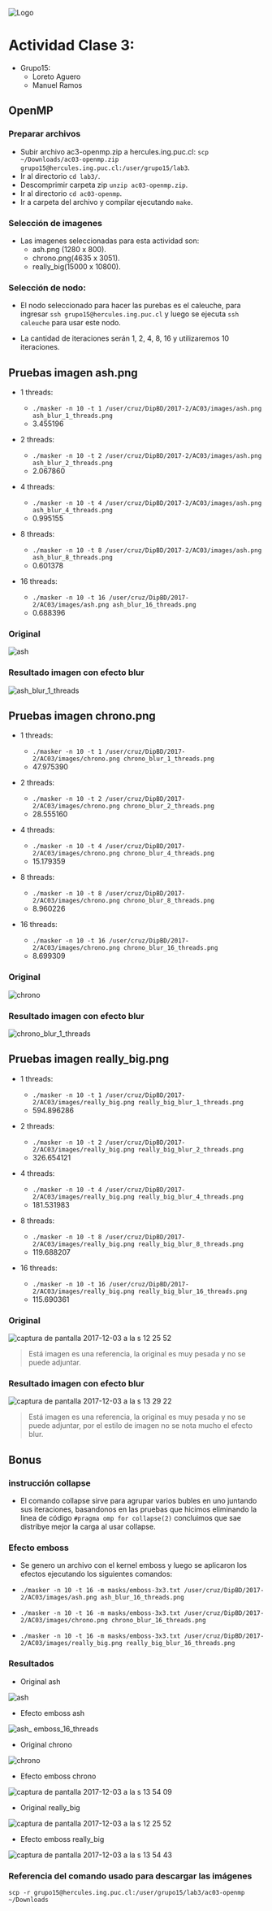 ![Logo](http://www.aiuc.puc.cl/wp-content/themes/aiuc/images/Esc_Ingenieria-08.jpg)

# Actividad Clase 3:

- Grupo15:
	- Loreto Aguero
	- Manuel Ramos

## OpenMP

### Preparar archivos
  - Subir archivo ac3-openmp.zip a hercules.ing.puc.cl: `scp ~/Downloads/ac03-openmp.zip  grupo15@hercules.ing.puc.cl:/user/grupo15/lab3`.
  - Ir al directorio `cd lab3/`.
  - Descomprimir carpeta zip `unzip ac03-openmp.zip`.
  - Ir al directorio `cd ac03-openmp`.
  - Ir a carpeta del archivo y compilar ejecutando `make`.

### Selección de imagenes

- Las imagenes seleccionadas para esta actividad son:
  - ash.png (1280 x 800).
  - chrono.png(4635 x 3051).
  - really_big(15000 x 10800).

### Selección de nodo:

- El nodo seleccionado para hacer las purebas es el caleuche, para ingresar  `ssh grupo15@hercules.ing.puc.cl` y luego se ejecuta `ssh caleuche` para usar este nodo.

- La cantidad de iteraciones serán 1, 2, 4, 8, 16 y utilizaremos 10 iteraciones.

## Pruebas imagen ash.png

- 1 threads:
  - `./masker -n 10 -t 1 /user/cruz/DipBD/2017-2/AC03/images/ash.png ash_blur_1_threads.png`
  - 3.455196   

- 2 threads:
  - `./masker -n 10 -t 2 /user/cruz/DipBD/2017-2/AC03/images/ash.png ash_blur_2_threads.png`
  - 2.067860

- 4 threads:
  - `./masker -n 10 -t 4 /user/cruz/DipBD/2017-2/AC03/images/ash.png ash_blur_4_threads.png`
  - 0.995155

- 8 threads:
  - `./masker -n 10 -t 8 /user/cruz/DipBD/2017-2/AC03/images/ash.png ash_blur_8_threads.png`
  - 0.601378

- 16 threads:
  - `./masker -n 10 -t 16 /user/cruz/DipBD/2017-2/AC03/images/ash.png ash_blur_16_threads.png`
  -  0.688396

### Original

![ash](https://user-images.githubusercontent.com/4138880/33526764-8d8c6022-d824-11e7-8020-fdceba238202.png)  

### Resultado imagen con efecto blur

![ash_blur_1_threads](https://user-images.githubusercontent.com/4138880/33526882-13cd4b82-d826-11e7-9eed-02b2f66c96de.png)

## Pruebas imagen chrono.png

- 1 threads:
  - `./masker -n 10 -t 1 /user/cruz/DipBD/2017-2/AC03/images/chrono.png chrono_blur_1_threads.png`
  - 47.975390   

- 2 threads:
  - `./masker -n 10 -t 2 /user/cruz/DipBD/2017-2/AC03/images/chrono.png chrono_blur_2_threads.png`
  - 28.555160

- 4 threads:
  - `./masker -n 10 -t 4 /user/cruz/DipBD/2017-2/AC03/images/chrono.png chrono_blur_4_threads.png`
  - 15.179359

- 8 threads:
  - `./masker -n 10 -t 8 /user/cruz/DipBD/2017-2/AC03/images/chrono.png chrono_blur_8_threads.png`
  - 8.960226

- 16 threads:
  - `./masker -n 10 -t 16 /user/cruz/DipBD/2017-2/AC03/images/chrono.png chrono_blur_16_threads.png`
  -  8.699309

### Original
![chrono](https://user-images.githubusercontent.com/4138880/33526770-9785fdb8-d824-11e7-9f66-f7fb7b104a8d.png)

### Resultado imagen con efecto blur
![chrono_blur_1_threads](https://user-images.githubusercontent.com/4138880/33527345-bd7eb470-d82d-11e7-88ea-33834b5147c8.png)


## Pruebas imagen really_big.png

- 1 threads:
  - `./masker -n 10 -t 1 /user/cruz/DipBD/2017-2/AC03/images/really_big.png really_big_blur_1_threads.png`
  - 594.896286   

- 2 threads:
  - `./masker -n 10 -t 2 /user/cruz/DipBD/2017-2/AC03/images/really_big.png really_big_blur_2_threads.png`
  - 326.654121

- 4 threads:
  - `./masker -n 10 -t 4 /user/cruz/DipBD/2017-2/AC03/images/really_big.png really_big_blur_4_threads.png`
  - 181.531983

- 8 threads:
  - `./masker -n 10 -t 8 /user/cruz/DipBD/2017-2/AC03/images/really_big.png really_big_blur_8_threads.png`
  - 119.688207

- 16 threads:
  - `./masker -n 10 -t 16 /user/cruz/DipBD/2017-2/AC03/images/really_big.png really_big_blur_16_threads.png`
  - 115.690361

### Original
![captura de pantalla 2017-12-03 a la s 12 25 52](https://user-images.githubusercontent.com/4138880/33526809-2c06968c-d825-11e7-8713-f55152ba02cf.png)

>   Está imagen es una referencia, la original es muy pesada y no se puede adjuntar.

### Resultado imagen con efecto blur
![captura de pantalla 2017-12-03 a la s 13 29 22](https://user-images.githubusercontent.com/4138880/33527364-08ca26b2-d82e-11e7-89cc-7faf7ff8ecff.png)

>   Está imagen es una referencia, la original es muy pesada y no se puede adjuntar, por el estilo de imagen no se nota mucho el efecto blur.

## Bonus

### instrucción collapse

- El comando collapse sirve para agrupar varios bubles en uno juntando sus iteraciones, basandonos en las pruebas que hicimos eliminando la linea de código `#pragma omp for collapse(2)` concluimos que sae distribye mejor la carga al usar collapse.

### Efecto emboss

-  Se genero un archivo con el kernel emboss y luego se aplicaron los efectos ejecutando los siguientes comandos:

  -  `./masker -n 10 -t 16 -m masks/emboss-3x3.txt /user/cruz/DipBD/2017-2/AC03/images/ash.png ash_blur_16_threads.png`

  -  `./masker -n 10 -t 16 -m masks/emboss-3x3.txt /user/cruz/DipBD/2017-2/AC03/images/chrono.png chrono_blur_16_threads.png`

  -  `./masker -n 10 -t 16 -m masks/emboss-3x3.txt /user/cruz/DipBD/2017-2/AC03/images/really_big.png really_big_blur_16_threads.png`

### Resultados

- Original ash

![ash](https://user-images.githubusercontent.com/4138880/33526764-8d8c6022-d824-11e7-8020-fdceba238202.png)  

- Efecto emboss ash

![ash_ emboss_16_threads](https://user-images.githubusercontent.com/4138880/33527533-651f588a-d831-11e7-9ef0-db829368dedd.png)

- Original chrono

![chrono](https://user-images.githubusercontent.com/4138880/33526770-9785fdb8-d824-11e7-9f66-f7fb7b104a8d.png)

- Efecto emboss chrono

![captura de pantalla 2017-12-03 a la s 13 54 09](https://user-images.githubusercontent.com/4138880/33527541-77e666de-d831-11e7-85c0-f8766bdc4192.png)

- Original really_big

![captura de pantalla 2017-12-03 a la s 12 25 52](https://user-images.githubusercontent.com/4138880/33526809-2c06968c-d825-11e7-8713-f55152ba02cf.png)

- Efecto emboss really_big

![captura de pantalla 2017-12-03 a la s 13 54 43](https://user-images.githubusercontent.com/4138880/33527545-8b458df4-d831-11e7-9e6a-548f727ced3b.png)

### Referencia del comando usado para descargar las imágenes

`scp -r grupo15@hercules.ing.puc.cl:/user/grupo15/lab3/ac03-openmp ~/Downloads`
